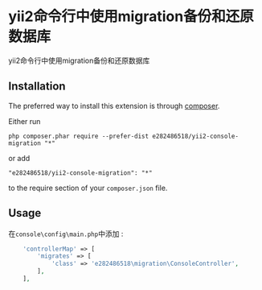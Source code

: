 
yii2命令行中使用migration备份和还原数据库
===========================
yii2命令行中使用migration备份和还原数据库


Installation
------------

The preferred way to install this extension is through [composer](http://getcomposer.org/download/).

Either run

```
php composer.phar require --prefer-dist e282486518/yii2-console-migration "*"
```

or add

```
"e282486518/yii2-console-migration": "*"
```

to the require section of your `composer.json` file.


Usage
-----

在```console\config\main.php```中添加  :

```php
    'controllerMap' => [
        'migrates' => [
            'class' => 'e282486518\migration\ConsoleController',
        ],
    ],
```
